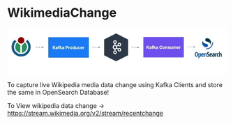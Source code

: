 # WikimediaChange

<img src="https://raw.githubusercontent.com/PremApk/WikimediaChange/main/photo_2023-03-13_22-46-54.jpg">

To capture live Wikipedia media data change using Kafka Clients and store the same in OpenSearch Database!

To View wikipedia data change -> https://stream.wikimedia.org/v2/stream/recentchange
